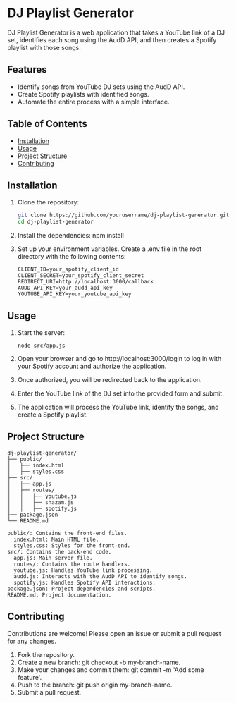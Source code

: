 # DJ Playlist Generator

DJ Playlist Generator is a web application that takes a YouTube link of a DJ set, identifies each song using the AudD API, and then creates a Spotify playlist with those songs.

## Features

- Identify songs from YouTube DJ sets using the AudD API.
- Create Spotify playlists with identified songs.
- Automate the entire process with a simple interface.

## Table of Contents

- [Installation](#installation)
- [Usage](#usage)
- [Project Structure](#project-structure)
- [Contributing](#contributing)

## Installation

1. Clone the repository:
   ```sh
   git clone https://github.com/yourusername/dj-playlist-generator.git
   cd dj-playlist-generator

2. Install the dependencies:
   npm install

3. Set up your environment variables. Create a .env file in the root directory with the following contents:
   ```
   CLIENT_ID=your_spotify_client_id
   CLIENT_SECRET=your_spotify_client_secret
   REDIRECT_URI=http://localhost:3000/callback
   AUDD_API_KEY=your_audd_api_key
   YOUTUBE_API_KEY=your_youtube_api_key
   ```

## Usage

1. Start the server:
   ```
   node src/app.js
   ```

2. Open your browser and go to http://localhost:3000/login to log in with your Spotify account and authorize the application.

3. Once authorized, you will be redirected back to the application.

4. Enter the YouTube link of the DJ set into the provided form and submit.

5. The application will process the YouTube link, identify the songs, and create a Spotify playlist.

## Project Structure
```
dj-playlist-generator/
├── public/
│   ├── index.html
│   ├── styles.css
├── src/
│   ├── app.js
│   ├── routes/
│   │   ├── youtube.js
│   │   ├── shazam.js
│   │   ├── spotify.js
├── package.json
└── README.md
```

```
public/: Contains the front-end files.
  index.html: Main HTML file.
  styles.css: Styles for the front-end.
src/: Contains the back-end code.
  app.js: Main server file.
  routes/: Contains the route handlers.
  youtube.js: Handles YouTube link processing.
  audd.js: Interacts with the AudD API to identify songs.
  spotify.js: Handles Spotify API interactions.
package.json: Project dependencies and scripts.
README.md: Project documentation.
```

## Contributing
Contributions are welcome! Please open an issue or submit a pull request for any changes.

1. Fork the repository.
2. Create a new branch: git checkout -b my-branch-name.
3. Make your changes and commit them: git commit -m 'Add some feature'.
4. Push to the branch: git push origin my-branch-name.
5. Submit a pull request.




